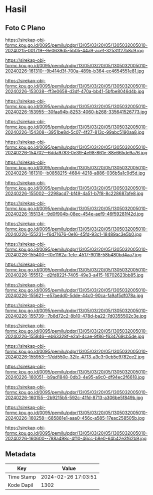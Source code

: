 # Hasil

## Foto C Plano

https://sirekap-obj-formc.kpu.go.id/0095/pemilu/pdpr/13/05/03/20/05/1305032005010-20240215-001719--9e0639d5-5b05-44a9-ace1-32531f27b8c9.jpg

https://sirekap-obj-formc.kpu.go.id/0095/pemilu/pdpr/13/05/03/20/05/1305032005010-20240226-161310--9b414d3f-700a-489b-b364-ec4654551e81.jpg

https://sirekap-obj-formc.kpu.go.id/0095/pemilu/pdpr/13/05/03/20/05/1305032005010-20240226-153038--ff3e0658-d3df-470a-bb41-5bfbe8046d4b.jpg

https://sirekap-obj-formc.kpu.go.id/0095/pemilu/pdpr/13/05/03/20/05/1305032005010-20240226-153955--30faa94b-8253-4060-b268-335641526773.jpg

https://sirekap-obj-formc.kpu.go.id/0095/pemilu/pdpr/13/05/03/20/05/1305032005010-20240226-154308--3951be8d-5c07-4f27-813c-99abc5190aa8.jpg

https://sirekap-obj-formc.kpu.go.id/0095/pemilu/pdpr/13/05/03/20/05/1305032005010-20240226-154702--6dda9783-0e39-4e98-861e-88e665de9a76.jpg

https://sirekap-obj-formc.kpu.go.id/0095/pemilu/pdpr/13/05/03/20/05/1305032005010-20240226-161310--b0858215-4684-4218-a886-036b5a1c9d5d.jpg

https://sirekap-obj-formc.kpu.go.id/0095/pemilu/pdpr/13/05/03/20/05/1305032005010-20240226-155002--2298acd7-bf49-4a51-b7f8-8c228687afe8.jpg

https://sirekap-obj-formc.kpu.go.id/0095/pemilu/pdpr/13/05/03/20/05/1305032005010-20240226-155134--9d0f904b-08ec-454e-aef9-46f59281f42d.jpg

https://sirekap-obj-formc.kpu.go.id/0095/pemilu/pdpr/13/05/03/20/05/1305032005010-20240226-155231--f6d71676-0e16-45fd-93c1-18489ac3e5b0.jpg

https://sirekap-obj-formc.kpu.go.id/0095/pemilu/pdpr/13/05/03/20/05/1305032005010-20240226-155400--f0e1162a-1efe-4517-9018-58b480bd4aa7.jpg

https://sirekap-obj-formc.kpu.go.id/0095/pemilu/pdpr/13/05/03/20/05/1305032005010-20240226-155512--d2fd822f-7405-49e3-a415-16702623bb85.jpg

https://sirekap-obj-formc.kpu.go.id/0095/pemilu/pdpr/13/05/03/20/05/1305032005010-20240226-155621--e57aedd0-5dde-44c0-90ca-fa9af5df078a.jpg

https://sirekap-obj-formc.kpu.go.id/0095/pemilu/pdpr/13/05/03/20/05/1305032005010-20240226-155739--7b8d72c2-8b10-478d-ba22-7d0355502c3e.jpg

https://sirekap-obj-formc.kpu.go.id/0095/pemilu/pdpr/13/05/03/20/05/1305032005010-20240226-155846--eb63328f-e2a1-4cae-9f86-f634769cb5de.jpg

https://sirekap-obj-formc.kpu.go.id/0095/pemilu/pdpr/13/05/03/20/05/1305032005010-20240226-155953--17dd550e-32fe-4713-a3c3-0eb5e9782ee2.jpg

https://sirekap-obj-formc.kpu.go.id/0095/pemilu/pdpr/13/05/03/20/05/1305032005010-20240226-160051--b9ad1848-0db3-4e95-a9c0-df94ec2f6618.jpg

https://sirekap-obj-formc.kpu.go.id/0095/pemilu/pdpr/13/05/03/20/05/1305032005010-20240226-160155--2b9215b5-592c-41fd-8713-a306be5f849b.jpg

https://sirekap-obj-formc.kpu.go.id/0095/pemilu/pdpr/13/05/03/20/05/1305032005010-20240226-160258--685881e1-aaa0-456c-a585-17eac258505b.jpg

https://sirekap-obj-formc.kpu.go.id/0095/pemilu/pdpr/13/05/03/20/05/1305032005010-20240226-160600--788a498c-4f10-46cc-b8e0-64b42e3f62b9.jpg


## Metadata

| Key        | Value               |
| ---------- | ------------------- |
| Time Stamp | 2024-02-26 17:03:51 |
| Kode Dapil | 1302                |



